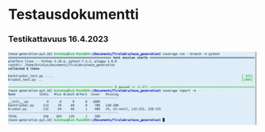 # Testausdokumentti


### Testikattavuus 16.4.2023
![Testikattavuus 16.4.2023](https://github.com/KatjaKvintus/maze_generation/blob/main/dokumentaatio/Kuvat/Testikattavuus%202023-04-6.png)
